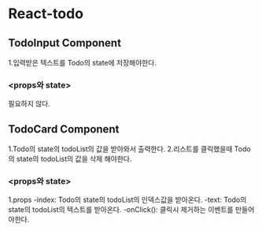 # React-todo

## TodoInput Component

1.입력받은 텍스트를 Todo의 state에 저장해야한다.

###  <props와 state>

필요하지 않다.

## TodoCard Component

1.Todo의 state의 todoList의 값을 받아와서 출력한다.
2.리스트를 클릭했을때 Todo의 state의 todoList의 값을 삭제 해야한다.

###  <props와 state>

1.props
    -index: Todo의 state의 todoList의 인덱스값을 받아온다.
    -text: Todo의 state의 todoList의 텍스트를 받아온다.
    -onClick(): 클릭시 제거하는 이벤트를 만들어야한다.